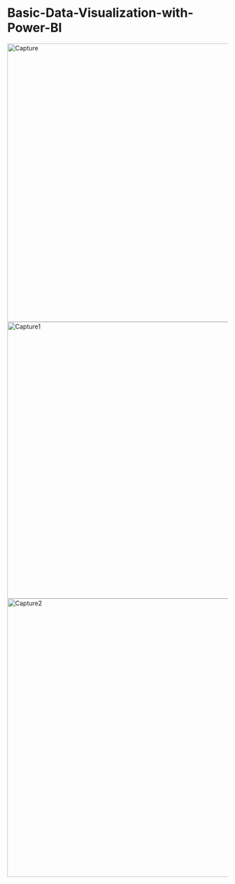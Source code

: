 # Basic-Data-Visualization-with-Power-BI
<img width="636" alt="Capture" src="https://github.com/user-attachments/assets/5e253e3a-127a-40c1-b85b-ec484ba07f58">
<img width="632" alt="Capture1" src="https://github.com/user-attachments/assets/1f6466d8-1dc9-43ea-9996-94a85bc23830">
<img width="636" alt="Capture2" src="https://github.com/user-attachments/assets/8b9dc88c-f2c6-47ee-93eb-8cd64363a90f">
